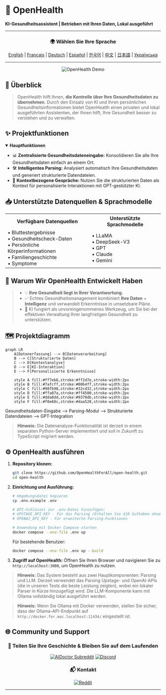 # 🚀 **OpenHealth**

**KI-Gesundheitsassistent | Betrieben mit Ihren Daten, Lokal ausgeführt**

---

<div align="center">

### 🌍 Wählen Sie Ihre Sprache
[English](../../README.md) | [Français](README.fr.md) | [Deutsch](README.de.md) | [Español](README.es.md) | [한국어](README.ko.md) | [中文](README.zh.md) | [日本語](README.ja.md) | [Українська](README.uk.md)

</div>

---

<p align="center">
  <img src="/intro/openhealth.avif" alt="OpenHealth Demo">
</p>

## 🌟 Überblick

> OpenHealth hilft Ihnen, **die Kontrolle über Ihre Gesundheitsdaten zu übernehmen**. Durch den Einsatz von KI und Ihren persönlichen Gesundheitsinformationen
> bietet OpenHealth einen privaten und lokal ausgeführten Assistenten, der Ihnen hilft, Ihre Gesundheit besser zu verstehen und zu verwalten.

## ✨ Projektfunktionen

<details open>
<summary><b>Hauptfunktionen</b></summary>

- 📊 **Zentralisierte Gesundheitsdateneingabe:** Konsolidieren Sie alle Ihre Gesundheitsdaten einfach an einem Ort.
- 🛠️ **Intelligentes Parsing:** Analysiert automatisch Ihre Gesundheitsdaten und generiert strukturierte Datendateien.
- 🤝 **Kontextbezogene Gespräche:** Nutzen Sie die strukturierten Daten als Kontext für personalisierte Interaktionen mit GPT-gestützter KI.

</details>

## 📥 Unterstützte Datenquellen & Sprachmodelle

<table>
  <tr>
    <th>Verfügbare Datenquellen</th>
    <th>Unterstützte Sprachmodelle</th>
  </tr>
  <tr>
    <td>
      • Bluttestergebnisse<br>
      • Gesundheitscheck-Daten<br>
      • Persönliche Körperinformationen<br>
      • Familiengeschichte<br>
      • Symptome
    </td>
    <td>
      • LLaMA<br>
      • DeepSeek-V3<br>
      • GPT<br>
      • Claude<br>
      • Gemini
    </td>
  </tr>
</table>

## 🤔 Warum Wir OpenHealth Entwickelt Haben

> - 💡 **Ihre Gesundheit liegt in Ihrer Verantwortung.**
> - ✅ Echtes Gesundheitsmanagement kombiniert **Ihre Daten** + **Intelligenz** und verwandelt Erkenntnisse in umsetzbare Pläne.
> - 🧠 KI fungiert als unvoreingenommenes Werkzeug, um Sie bei der effektiven Verwaltung Ihrer langfristigen Gesundheit zu unterstützen.

## 🗺️ Projektdiagramm

```mermaid
graph LR
    A[Datenerfassung] --> B[Datenverarbeitung]
    B --> C[Strukturierte Daten]
    C --> D[Kontextanalyse]
    D --> E[KI-Interaktion]
    E --> F[Personalisierte Erkenntnisse]
    
    style A fill:#ff7eb6,stroke:#ff2d7e,stroke-width:2px
    style B fill:#7afcff,stroke:#00b4ff,stroke-width:2px
    style C fill:#98fb98,stroke:#32cd32,stroke-width:2px
    style D fill:#ffa07a,stroke:#ff4500,stroke-width:2px
    style E fill:#dda0dd,stroke:#9370db,stroke-width:2px
    style F fill:#f0e68c,stroke:#daa520,stroke-width:2px
```

Gesundheitsdaten-Eingabe --> Parsing-Modul --> Strukturierte Datendateien --> GPT-Integration

> **Hinweis:** Die Datenanalyse-Funktionalität ist derzeit in einem separaten Python-Server implementiert und soll in Zukunft zu TypeScript migriert werden.

## ⚙️ OpenHealth ausführen

1. **Repository klonen:**
   ```bash
   git clone https://github.com/OpenHealthForAll/open-health.git
   cd open-health
   ```

2. **Einrichtung und Ausführung:**
   ```bash
   # Umgebungsdatei kopieren
   cp .env.example .env

   # API-Schlüssel zur .env-Datei hinzufügen:
   # UPSTAGE_API_KEY - Für das Parsing (Erhalten Sie $10 Guthaben ohne Kartenregistrierung bei https://www.upstage.ai)
   # OPENAI_API_KEY - Für erweiterte Parsing-Funktionen

   # Anwendung mit Docker Compose starten
   docker compose --env-file .env up
   ```

   Für bestehende Benutzer:
   ```bash
   docker compose --env-file .env up --build
   ```

3. **Zugriff auf OpenHealth:**
   Öffnen Sie Ihren Browser und navigieren Sie zu `http://localhost:3000`, um OpenHealth zu nutzen.

> **Hinweis:** Das System besteht aus zwei Hauptkomponenten: Parsing und LLM. Derzeit verwendet das Parsing Upstage- und OpenAI-APIs (die in unseren Tests die beste Leistung zeigten), wobei ein lokaler Parser in Kürze hinzugefügt wird. Die LLM-Komponente kann mit Ollama vollständig lokal ausgeführt werden.

> **Hinweis:** Wenn Sie Ollama mit Docker verwenden, stellen Sie sicher, dass der Ollama-API-Endpunkt auf `http://docker.for.mac.localhost:11434/` eingestellt ist.

## 🌐 Community und Support

<div align="center">

### 💫 Teilen Sie Ihre Geschichte & Bleiben Sie auf dem Laufenden
[![AIDoctor Subreddit](https://img.shields.io/badge/r/AIDoctor-FF4500?style=for-the-badge&logo=reddit&logoColor=white)](https://www.reddit.com/r/AIDoctor/)
[![Discord](https://img.shields.io/badge/Discord-7289DA?style=for-the-badge&logo=discord&logoColor=white)](https://discord.gg/B9K654g4wf)

### 📬 Kontakt
[![Reddit](https://img.shields.io/badge/Reddit-FF4500?style=for-the-badge&logo=reddit&logoColor=white)](https://www.reddit.com/user/Dry_Steak30/)

</div>

---
